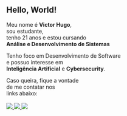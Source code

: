 ## Hello, World! 

Meu nome é **Victor Hugo**,<br/>
sou estudante,<br/>
tenho 21 anos e estou cursando<br/>
**Análise e Desenvolvimento de Sistemas**<br/>

Tenho foco em Desenvolvimento de Software<br/> 
e possuo interesse em <br/>
**Inteligência Artificial** e **Cybersecurity**.<br/>

Caso queira, fique a vontade<br/>
de me contatar nos<br/>
links abaixo:<br/>
<a href="mailto:victordev1337@gmail.com" target="_blank">
  <br/><img src="https://img.shields.io/badge/Gmail-D14836?style=for-the-badge&logo=gmail&logoColor=white">
  </img>
</a>
 <a href="https://discordapp.com/users/362048100887429121" target="_blank">
  <img src="https://img.shields.io/badge/Discord-7289DA?style=for-the-badge&logo=discord&logoColor=white">
</img>
</a>
<a href="https://t.me/vtdev1" target="_blank">
  <img src="https://img.shields.io/badge/Telegram-2CA5E0?style=for-the-badge&logo=telegram&logoColor=white">
  </img>
</a>


